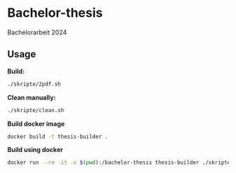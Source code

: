 # Bachelor-thesis

Bachelorarbeit 2024

## Usage

**Build:**
```sh
./skripte/2pdf.sh
```

**Clean manually:**
```sh
./skripte/clean.sh
```

**Build docker image**
```sh
docker build -t thesis-builder .
```

**Build using docker**
```sh
docker run --rm -it -v $(pwd):/bachelor-thesis thesis-builder ./skripte/2pdf.sh
```
